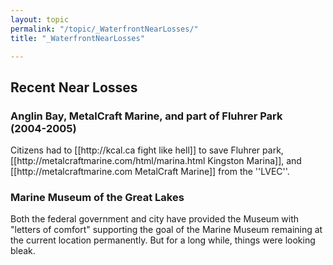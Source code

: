 ```yaml
---
layout: topic
permalink: "/topic/_WaterfrontNearLosses/"
title: "_WaterfrontNearLosses"

---
```


<h2 class="clearboth">Recent Near Losses

<h3>Anglin Bay, MetalCraft Marine, and part of Fluhrer Park<br>(2004-2005)</h3>
Citizens had to [[http://kcal.ca fight like hell]] to save Fluhrer park, [[http://metalcraftmarine.com/html/marina.html Kingston Marina]], and [[http://metalcraftmarine.com MetalCraft Marine]] from the ''LVEC''.


<h3>Marine Museum of the Great Lakes</h3>
Both the federal government and city have provided the Museum with "letters of comfort" supporting the goal of the Marine Museum remaining at the current location permanently.  But for a long while, things were looking bleak.


